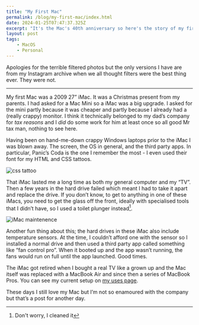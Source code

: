 ```yaml
---
title: "My First Mac"
permalink: /blog/my-first-mac/index.html
date: 2024-01-25T07:47:37.325Z
excerpt: "It's the Mac's 40th anniversary so here's the story of my first Mac"
layout: post
tags:
    - MacOS
    - Personal
---
```


Apologies for the terrible filtered photos but the only versions I have are from my Instagram archive when we all thought filters were the best thing ever. They were not.

---

My first Mac was a 2009 27” iMac. It was a Christmas present from my parents. I had asked for a Mac Mini so a iMac was a big upgrade. I asked for the mini partly because it was cheaper and partly because I already had a (really crappy) monitor. I think it technically belonged to my dad’s company for _tax reasons_ and I _did_ do some work for him at least once so all good Mr tax man, nothing to see here. 

Having been on hand-me-down crappy Windows laptops prior to the iMac I was blown away. The screen, the OS in general, and the third party apps. In particular, Panic’s Coda is the one I remember the most - I even used their font for my HTML and CSS tattoos. 

![css tattoo](https://rknightuk.s3.amazonaws.com/site/css-tattoo.jpg)

That iMac lasted me a long time as both my general computer and my “TV”. Then a few years in the hard drive failed which meant I had to take it apart and replace the drive. If you don’t know, to get to anything in one of these iMacs, you need to get the glass off the front, ideally with specialised tools that I didn’t have, so I used a toilet plunger instead[^1]. 

![iMac maintenence](https://rknightuk.s3.amazonaws.com/site/imac-maintenance.jpg)

Another fun thing about this; the hard drives in these iMac also include temperature sensors. At the time, I couldn’t afford one with the sensor so I installed a normal drive and then used a third party app called something like “fan control pro”. When it booted up and the app wasn’t running, the fans would run on full until the app launched. Good times. 

The iMac got retired when I bought a real TV like a grown up and the Mac itself was replaced with a MacBook Air and since then a series of MacBook Pros. You can see my current setup on [my uses page](/uses).

These days I still love my Mac but I’m not so enamoured with the company but that’s a post for another day. 

[^1]: Don't worry, I cleaned it